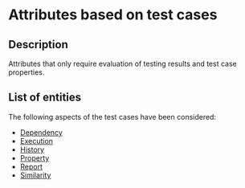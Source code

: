 # Attributes based on test cases

## Description

Attributes that only require evaluation of testing results and test case properties.

## List of entities

The following aspects of the test cases have been considered:

* [Dependency](dependency/README.md)
* [Execution](execution/README.md)
* [History](history/README.md)
* [Property](property/README.md)
* [Report](report/README.md)
* [Similarity](similarity/README.md)

